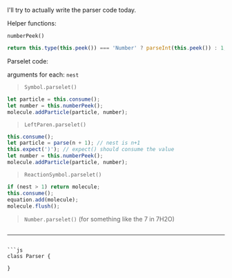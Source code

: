 I'll try to actually write the parser code today.

Helper functions:

`numberPeek()`
```js
return this.type(this.peek()) === 'Number' ? parseInt(this.peek()) : 1;
```

Parselet code:

arguments for each: `nest`

> `Symbol.parselet()`

```js
let particle = this.consume();
let number = this.numberPeek();
molecule.addParticle(particle, number);
```

> `LeftParen.parselet()`

```js
this.consume();
let particle = parse(n + 1); // nest is n+1
this.expect(')'); // expect() should consume the value
let number = this.numberPeek();
molecule.addParticle(particle, number);
```

> `ReactionSymbol.parselet()`

```js
if (nest > 1) return molecule;
this.consume();
equation.add(molecule);
molecule.flush();
```

> `Number.parselet()` (for something like the 7 in 7H2O)

```js

```


___



```

```js
class Parser {
	
}
```